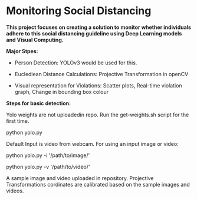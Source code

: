 # Monitoring Social Distancing

**This project focuses on creating a solution to monitor whether individuals adhere to this social distancing
guideline using Deep Learning models and Visual Computing.**

**Major Stpes:**


* Person Detection: YOLOv3 would be used for this.

* Euclediean Distance Calculations: Projective Transformation in openCV

* Visual representation for Violations: Scatter plots, Real-time violation graph, Change in  bounding box colour

**Steps for basic detection:**

Yolo weights are not uploadedin repo. Run the get-weights.sh script for the first time.

python yolo.py

Default Input is video from webcam. For using an input image or video:

python yolo.py -i '/path/to/image/'

python yolo.py -v '/path/to/video/'

A sample image and video uploaded in repository. Projective Transformations cordinates are calibrated based on the sample images and videos.



